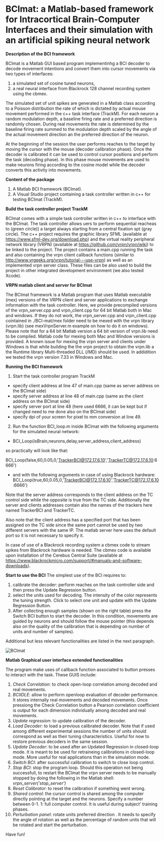 # BCImat:  a Matlab-based framework for Intracortical Brain-Computer Interfaces and their simulation with an artificial spiking neural network

**Description of the BCI framework**

BCImat is a Matlab GUI based program implementinhg a BCI decoder to decode movement intentions and convert them into cursor movements via two types of interfaces:
1. a simulated set of cosine tuned neurons,
2. a real neural interface from Blackrock 128 channel recording system using the cbmex.

The simulated set of unit spikes are generated in a Matlab class according to a Poisson distribution the rate of which is dictated by actual mouse movement performed in the c++ task interface (TrackM).
For each neuron a random modulation depth, a baseline firing rate and a preferred direction is randomly chosen. During real movements the rate is determined by the baseline firing rate summed to  the modulation depth scaled by the angle of the actual movement direction an the preferred direction of the neuron.

At the beginning of the session the user performs reaches to the target by moving the cursor with the mouse (decoder calibration phase). Once the decoder is calibrated it can be used to control cursor positions and perform the task (decoding phase). In this phase mouse movements are used to make neurons firing according to the cosine model while the decoder converts this activity into movements. 

**Content of the package**

1. A Matlab BCI framework (BCImat).
2. A Visual Studio project containing a task controller written in c++ for testing BCImat (TrackM).

**Build the task controller project TrackM**

BCImat comes with a simple task controller written in c++ to interface with the BCImat. The task controller allows uers to perform sequential reacheas to (green circle)) a target always starting from a central fixation spt (gray circle).
The c++ project requires the graphic library SFML (available at https://www.sfml-dev.org/download.php) and the virtual reality peripheral network library (VRPN) (available at https://github.com/vrpn/vrpn/wiki) to be linked to the project. 
The project contains a main.cpp running the task and also containing the vrpn client callback functions (similar to http://www.vrgeeks.org/vrpn/tutorial---use-vrpn) as well as an implemented vrpn server class. These files can be also used to build the project in other integrated development environment (we also tested Xcode). 


**VRPN matlab client and server for BCImat**

The BCImat framework is a Matlab program that uses Matlab executable (mex) versions of the VRPN client and server applications to exchange information with the task controller. Here, we provide precompiled versions of the vrpn_server.cpp and  vrpn_client.cpp for 64 bit Matlab both in Mac and windows. If they do not work, the vrpn_server.cpp and vrpn_client.cpp cointained in ./BCI-mat/mex folder need to be mexed with the vrpn library (vrpn.lib) (see mexVrpnServer.m example on how to do it on windows). Please note that for a 64 bit Matlab version a 64 bit version of vrpn.lib need to be compiled. 
Matlab code for mexing both Mac and Window versions is provided. A known issue for mexing the vrpn server and clients under Windows is that while building the the vrpn project to obtain the vrpn.lib a the Runtime library  Multi-threaded DLL (/MD) should be used. In addidition we tested the vrpn version 7.33 in Windows and Mac. 




**Running the BCI framework**

1. Start the task controller program TrackM

* specify client address at line 47 of main.cpp (same as server address on the BCImat side)
* specify server address at line 48 of main.cpp (same as the client address on the BCImat side)
* specify server port at line 48 (here used 6666, it can be kept but if changed need to me done also on the BCImat side)
* specify dpi of your screen for pixel to mm conversion at line 49.
 
2. Run the function BCI_loop.m inside BCImat with the following arguments for the simulated neural network:

* BCI_Loop(isBrain,neurons,delay,server_address,client_address)

so practically will look like that:

BCI_Loop(false,60,0.05,0,'TrackerBCI@172.17.6.10','TrackerTC@172.17.6.10:6666')


* and with the following arguments in case of using Blackrock hardware:
BCI_Loop(true,60,0.05,0,'TrackerBCI@172.17.6.10','TrackerTC@172.17.6.10:6666')

Note that the server address corresponds to the client address on the TC control side while the opposite is true from the TC side. Additionally the server and clients addresses contain also the names of the trackers here named TrackerBCI and TrackerTC.

Also note that the client address has a specified port that has been assigned on the TC side since the same port cannot be used by two different servers with the same IP. The matlab server here uses the default port so it is not necessary to specify it. 

In case of use of a Blackrock recording system a cbmex code to stream spikes from Blackrock hardware is needed. The cbmex code is available upon installation of the Cerebus Central Suite (available at https://www.blackrockmicro.com/support/#manuals-and-software-downloads).

**Start to use the BCI**
The simplest use of the BCI requires to:
1. calibrate the decoder: perform reaches on the task controller side and then press the Update Regression button.
2. select the units used for decoding. The intensity of the color represents the tuning strength. Click to select one unit and update with the Update Regression Button.
3. After collecting enough samples (shown on the right table) press the Switch BCI button to start the decoder. In this condition, movements are guided by neurons and should follow the mouse pointer (this depends also on the quality of the calibration that is depending on number of units and number of samples). 

Additional but less relevant functionalities are listed in the next paragraph.

![BCImat](https://user-images.githubusercontent.com/40661882/125582844-48d7406e-c0f1-404a-8047-a63615ed8ab2.png)

**Matlab Graphical user interface extended functionalities**

The program make uses of callback function associated to button presses to interact with the task.
These GUIS include:
1) *Check Correlation*: to check open-loop correlation among decoded and real movements.
2) *BCIIDLE*: allow to perform openloop evaluation of decoder performance. It stores internally real movements and decoded movements. Once pressiong the Check Correlation button a Pearson correlation coefficient is output for each dimension individually among decoded and real movements.
3) *Update regression*: to update calibration of the decoder.
4) *Load Decoder*: to load a previous calibrated decoder. Note that if used among different experimental sessions
the number of units should correspond as well as their tuning characteristics. Useful for now to restore previous decoders in the same session.
5) *Update Decoder*: to be used after an Updated Regression in closed-loop mode. It is meant to be used 
for retraineing calibrations in closed-loop mode. More useful for real applications than in the simulation mode.  
6) *Switch BCI*: after successful calibration to switch to close loop control.
7) *Stop BCI*: stop the program loop. Should this operation not being successfull, to restart the BCImat the vrpn server needs to be manually stopped by doing the following in the Matlab shell:  *vrpn_server('stop_server')*
8) *Reset Calibrator*: to reset the calibration if something went wrong. 
9) *Shared control*: the cursor control is shared among the computer directly pointing at the target and the neurons. Specify a number between 0-1. 1: full computer control. It is useful during subject' training phases.
11) *Perturbation panel*: rotate units preferred direction . It needs to specify the angle of rotation as well as the percentage of random units that will be rotated and start the perturbation. 
  
  Have fun!





